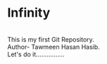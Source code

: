 # Infinity
<br>
This is my first Git Repository.
<br>
Author- Tawmeen Hasan Hasib.
<br>
Let's do it................
